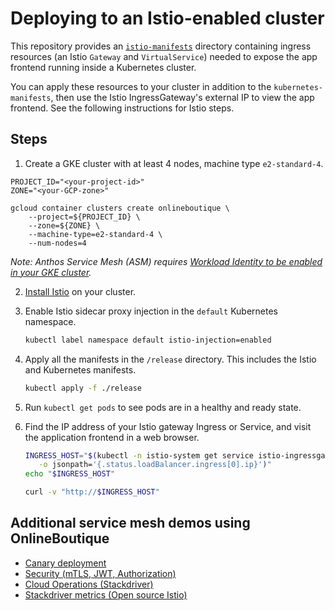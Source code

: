 # Deploying to an Istio-enabled cluster 

This repository provides an [`istio-manifests`](/istio-manifests) directory containing ingress resources (an Istio `Gateway` and `VirtualService`) needed to expose the app frontend running inside a Kubernetes cluster.

You can apply these resources to your cluster in addition to the `kubernetes-manifests`, then use the Istio IngressGateway's external IP to view the app frontend. See the following instructions for Istio steps.   

## Steps
 
1. Create a GKE cluster with at least 4 nodes, machine type `e2-standard-4`. 

```
PROJECT_ID="<your-project-id>"
ZONE="<your-GCP-zone>"

gcloud container clusters create onlineboutique \
    --project=${PROJECT_ID} \
    --zone=${ZONE} \
    --machine-type=e2-standard-4 \
    --num-nodes=4
```
_Note: Anthos Service Mesh (ASM) requires [Workload Identity to be enabled in your GKE cluster](https://cloud.google.com/kubernetes-engine/docs/how-to/workload-identity#enable)._

2. [Install Istio](https://istio.io/latest/docs/setup/getting-started/) on your cluster. 

3. Enable Istio sidecar proxy injection in the `default` Kubernetes namespace. 

   ```sh
   kubectl label namespace default istio-injection=enabled
   ```

4. Apply all the manifests in the `/release` directory. This includes the Istio and Kubernetes manifests. 

   ```sh
   kubectl apply -f ./release 
   ```

5. Run `kubectl get pods` to see pods are in a healthy and ready state.

6. Find the IP address of your Istio gateway Ingress or Service, and visit the
   application frontend in a web browser.

   ```sh
   INGRESS_HOST="$(kubectl -n istio-system get service istio-ingressgateway \
      -o jsonpath='{.status.loadBalancer.ingress[0].ip}')"
   echo "$INGRESS_HOST"
   ```

   ```sh
   curl -v "http://$INGRESS_HOST"
   ```


## Additional service mesh demos using OnlineBoutique 

- [Canary deployment](https://github.com/GoogleCloudPlatform/istio-samples/tree/master/istio-canary-gke)
- [Security (mTLS, JWT, Authorization)](https://github.com/GoogleCloudPlatform/istio-samples/tree/master/security-intro)
- [Cloud Operations (Stackdriver)](https://github.com/GoogleCloudPlatform/istio-samples/tree/master/istio-stackdriver)
- [Stackdriver metrics (Open source Istio)](https://github.com/GoogleCloudPlatform/istio-samples/tree/master/stackdriver-metrics)

